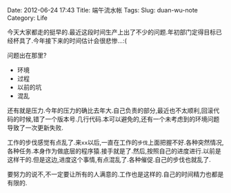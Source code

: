 Date: 2012-06-24 17:43
Title: 端午流水帐
Tags: 
Slug: duan-wu-note
Category: Life

今天大家都走的挺早的.最近这段时间生产上出了不少的问题.年初部门定得目标已经杯具了.今年接下来的时间估计会很悲惨...:(

问题出在那里?

*   环境
*   过程
*   以前的坑
*   混乱

还有就是压力.今年的压力的确比去年大.自己负责的部分,最近也不太顺利,回滚代码的时候,错了一个版本号.几行代码.本可以避免的,还有一个未考虑到的环境问题导致了一次更新失败.

工作的步伐感觉有点乱了.来`xx`以后,一直在工作的`步伐`上面把握不好.各种突然情况,各种任务.本身作为做底层的程序猿.接手就是了.然后,按照自己的进度进行.以前是这样干的.但是这边,进度这个事情,有点混乱了.各种催促.自己的步伐也就乱了.

要努力的说不,不一定要让所有的人满意的.工作也是这样的.自己的时间精力也都是有限的.